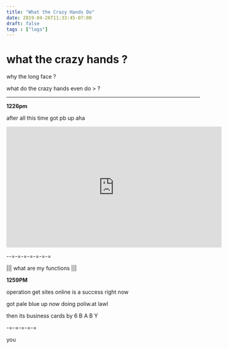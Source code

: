 ```yaml
---
title: "What the Crazy Hands Do"
date: 2019-04-26T11:33:45-07:00
draft: false
tags : ["logs"]
---
```



# what the crazy hands ?


why the long face ?

what do the crazy hands even do > ?

___


**1226pm**

after all this time got pb up aha

<iframe width="560" height="315" src="https://www.youtube.com/embed/nppKPgdc_u0" frameborder="0" allow="accelerometer; autoplay; encrypted-media; gyroscope; picture-in-picture" allowfullscreen></iframe>


--=-=-=-=-=-=-=


||| what are my functions |||



**1259PM**

operation get sites online is a success right now

got pale blue up now doing poliw.at lawl

then its business cards by 6 B A B Y

-=-=-=-=-=

you
